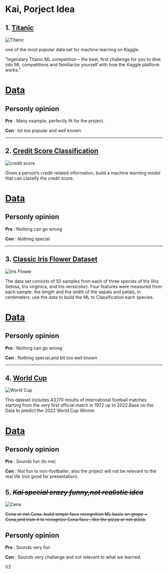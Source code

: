 # Kai, Porject Idea

## 1. [Titanic](https://www.kaggle.com/c/titanic/data)

![Titanic](https://cdn.mos.cms.futurecdn.net/X2HayNRX94wPEBtGqg7MJE.jpg "Titanic")

one of the most popular data set for machine learning on Kaggle.

"legendary Titanic ML competition – the best, first challenge for you to dive into ML competitions and familiarize yourself with how the Kaggle platform works."

[**Data**](https://www.kaggle.com/c/titanic/data)
===

## Personly opinion
**Pro** : Many example, perfectly fit for the project.

**Con** : bit too popular and well known.

***

## 2. [Credit Score Classification](https://www.kaggle.com/datasets/parisrohan/credit-score-classification)

![credit score](https://www.nerdwallet.com/assets/blog/wp-content/uploads/2019/04/credit-score-range.png "credit score")

Given a person’s credit-related information, build a machine learning model that can classify the credit score.

[**Data**](https://www.kaggle.com/datasets/parisrohan/credit-score-classification)
===


## Personly opinion
**Pro** : Nothing can go wrong

**Con** : Nothing special

***


## 3. [Classic Iris Flower Dataset](https://www.kaggle.com/datasets/arshid/iris-flower-dataset)

![Iris Flower](https://hgtvhome.sndimg.com/content/dam/images/grdn/fullset/2014/2/5/0/12-waltersgardens-hi14643-irisautumn-circus.jpg.rend.hgtvcom.1280.853.suffix/1452644697576.jpeg "Iris Flower")

The data set consists of 50 samples from each of three species of Iris (Iris Setosa, Iris virginica, and Iris versicolor). Four features were measured from each sample: the length and the width of the sepals and petals, in centimeters.
use the data to build the ML to Classification each species.

[**Data**](https://www.kaggle.com/datasets/arshid/iris-flower-dataset)
===


## Personly opinion
**Pro** : Nothing can go wrong

**Con** : Nothing special,and bit too well known

***

## 4. [World Cup](https://www.kaggle.com/datasets/martj42/international-football-results-from-1872-to-2017)

![World Cup](https://upload.wikimedia.org/wikipedia/en/thumb/e/e3/2022_FIFA_World_Cup.svg/1200px-2022_FIFA_World_Cup.svg.png "World Cup")

This dataset includes 43,170 results of international football matches starting from the very first official match in 1972 up to 2022.Base on the Data to predict the 2022 World Cup Winner.

[**Data**](https://www.kaggle.com/datasets/martj42/international-football-results-from-1872-to-2017)
===

## Personly opinion
**Pro** : Sounds fun (to me)

**Con** : Not fun to non-footballer, also the project will not be relevant to the real life (not good for presentation).


## 5. ~~_Kai special crazy funny,not realistic idea_~~

![Cena](https://media-exp2.licdn.com/dms/image/C5603AQHI9dREmJVc5g/profile-displayphoto-shrink_200_200/0/1614806815510?e=2147483647&v=beta&t=qLwbWFwZKS0WQfbPG80lC1MaRRROtmx8M-x9_L2B_Zs "Cena")

~~Cena or not Cena. build simple face recognition ML basic on grope + Cena,and train it to recognize Cena face , like the pizza or not pizza.~~

## Personly opinion
**Pro** : Sounds very fun

**Con** : Sounds very challange and not relevant to what we learned. 

V2

